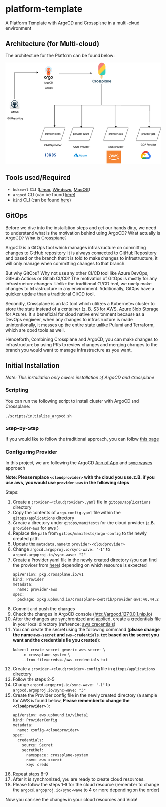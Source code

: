 # platform-template
A Platform Template with ArgoCD and Crossplane in a multi-cloud environment

## Architecture (for Multi-cloud)

The architecture for the Platform can be found below:

![Platform Infrastructure Architecture](architecture/platform_infrastructure_architecture.png)

## Tools used/Required

* `kubectl` CLI ([Linux](https://kubernetes.io/docs/tasks/tools/install-kubectl-linux/), [Windows](https://kubernetes.io/docs/tasks/tools/install-kubectl-windows/), [MacOS](https://kubernetes.io/docs/tasks/tools/install-kubectl-macos/))
* `argocd` CLI (can be found [here](https://argo-cd.readthedocs.io/en/stable/cli_installation/))
* `kind` CLI (can be found [here](https://kind.sigs.k8s.io/docs/user/quick-start/#installation))

## GitOps

Before we dive into the installation steps and get our hands dirty, we need to understand what is the motivation
behind using ArgoCD? What actually is ArgoCD? What is Crossplane?

ArgoCD is a GitOps tool which manages infrastructure on committing changes to GitHub repository. It is
always connected to GitHub Repository and based on the branch that it is told to make changes to infrastructure,
it will only manage when committing changes to that branch.

But why GitOps? Why not use any other CI/CD tool like Azure DevOps, GitHub Actions or Gitlab CI/CD?
The motivation of GitOps is mostly for any infrastructure changes. Unlike the traditional CI/CD tool,
we rarely make changes to Infrastructure in any environment. Additionally, GitOps have a quicker update
than a traditional CI/CD tool.

Secondly, Crossplane is an IaC tool which utilizes a Kubernetes cluster to store the state instead of a container
(z. B. S3 for AWS, Azure Blob Storage for Azure). It is beneficial for cloud native environment because as a DevOps engineer,
when any changes to infrastructure is made unintentionally, it messes up the entire state unlike Pulumi and Terraform, which
are good tools as well.

Henceforth, Combining Crossplane and ArgoCD, you can make changes to infrastructure by using PRs to review changes and
merging changes to the branch you would want to manage infrastructure as you want.

## Initial Installation

*Note: This installation only covers installation of ArgoCD and Crossplane*

### Scripting

You can run the following script to install cluster with ArgoCD and Crossplane:

```shell
./scripts/initialize_argocd.sh
```

### Step-by-Step

If you would like to follow the traditional approach, you can follow [this page](STEPS_README.md)

### Configuring Provider

In this project, we are following the ArgoCD [App of App](https://argo-cd.readthedocs.io/en/stable/operator-manual/cluster-bootstrapping/) and [sync waves](https://argo-cd.readthedocs.io/en/stable/user-guide/sync-waves/) approach

**Note: Please replace `<cloudprovider>` with the cloud you use. z.B. if you use aws, you would use `provider-aws` in the following steps**

Steps:
1. Create a `provider-<cloudprovider>.yaml` file in `gitops/applications` directory
2. Copy the contents of `argo-config.yaml` file within the `gitops/applications` directory
3. Create a directory under `gitops/manifests` for the cloud provider (z.B. `provider-aws` for aws )
4. Replace the `path` from `gitops/manifests/argo-config` to the newly created path
5. Update the `metadata.name` to `provider-<cloudprovider>`
6. Change `argocd.argoproj.io/sync-wave: "-1"` to `argocd.argoproj.io/sync-wave: "2"`
7. Create a Provider yaml file in the newly created directory (you can find the provider from [here](https://marketplace.upbound.io/providers)) depending on which resource is expected
    ```shell
    apiVersion: pkg.crossplane.io/v1
    kind: Provider
    metadata:
      name: provider-aws
    spec:
      package: xpkg.upbound.io/crossplane-contrib/provider-aws:v0.44.2
    ```
8. Commit and push the changes
9. Check the changes in ArgoCD console (http://argocd.127.0.0.1.nip.io)
10. After the changes are synchronized and applied, create a credentials file in your local directory (reference: [aws credentials](https://docs.crossplane.io/v1.13/getting-started/provider-aws/#generate-an-aws-key-pair-file))
11. You can create the secret using the following command (**please change the name `aws-secret` and `aws-credentials.txt` based on the secret you want and the credentials fle you created**):
    ```shell
    kubectl create secret generic aws-secret \
        -n crossplane-system \
        --from-file=creds=./aws-credentials.txt
    ```
12. Create a `provider-<cloudprovider>-config` file in `gitops/applications` directory
13. Follow the steps 2-5
14. Change `argocd.argoproj.io/sync-wave: "-1"` to `argocd.argoproj.io/sync-wave: "3"`
15. Create the Provider config file in the newly created directory (a sample for AWS is found below, **Please remember to change the `<cloudprovider>`** ):
    ```shell
    apiVersion: aws.upbound.io/v1beta1
    kind: ProviderConfig
    metadata:
      name: config-<cloudprovider>
    spec:
      credentials:
        source: Secret
        secretRef:
          namespace: crossplane-system
          name: aws-secret
          key: creds
    ```
16. Repeat steps 8-9
17. After it is synchronized, you are ready to create cloud resources.
18. Please follow the steps 1-9 for the cloud resource (remember to change the `argocd.argoproj.io/sync-wave` to 4 or more depending on the order)

Now you can see the changes in your cloud resources and Viola!